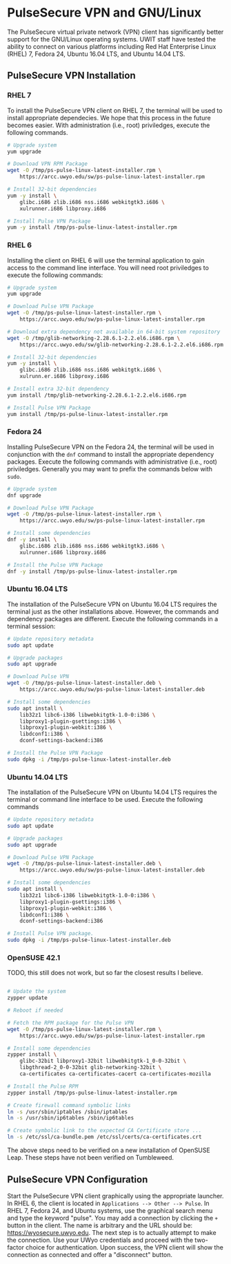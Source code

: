 # PulseSecure VPN and GNU/Linux

The PulseSecure virtual private network (VPN) client has significantly better
support for the GNU/Linux operating systems. UWIT staff have tested the ability
to connect on various platforms including Red Hat Enterprise Linux (RHEL) 7, 
Fedora 24, Ubuntu 16.04 LTS, and Ubuntu 14.04 LTS.

## PulseSecure VPN Installation
### RHEL 7

To install the PulseSecure VPN client on RHEL 7, the terminal will be used to
install appropriate dependecies. We hope that this process in the future
becomes easier. With administration (i.e., root) priviledges, execute the
following commands.

```bash
# Upgrade system
yum upgrade

# Download VPN RPM Package
wget -O /tmp/ps-pulse-linux-latest-installer.rpm \
    https://arcc.uwyo.edu/sw/ps-pulse-linux-latest-installer.rpm

# Install 32-bit dependencies
yum -y install \
    glibc.i686 zlib.i686 nss.i686 webkitgtk3.i686 \
    xulrunner.i686 libproxy.i686 

# Install Pulse VPN Package
yum -y install /tmp/ps-pulse-linux-latest-installer.rpm
```

### RHEL 6
Installing the client on RHEL 6 will use the terminal application to gain
access to the command line interface. You will need root priviledges to
execute the following commands:

```bash
# Upgrade system
yum upgrade

# Download Pulse VPN Package
wget -O /tmp/ps-pulse-linux-latest-installer.rpm \
    https://arcc.uwyo.edu/sw/ps-pulse-linux-latest-installer.rpm

# Download extra dependency not available in 64-bit system repository
wget -O /tmp/glib-networking-2.28.6.1-2.2.el6.i686.rpm \
    https://arcc.uwyo.edu/sw/glib-networking-2.28.6.1-2.2.el6.i686.rpm

# Install 32-bit dependencies
yum -y install \
    glibc.i686 zlib.i686 nss.i686 webkitgtk.i686 \
    xulrunn.er.i686 libproxy.i686

# Install extra 32-bit dependency
yum install /tmp/glib-networking-2.28.6.1-2.2.el6.i686.rpm

# Install Pulse VPN Package
yum install /tmp/ps-pulse-linux-latest-installer.rpm
```


### Fedora 24

Installing PulseSecure VPN on the Fedora 24, the terminal will be used in
conjunction with the ``dnf`` command to install the appropriate dependency
packages. Execute the following commands with administrative (i.e., root)
priviledges. Generally you may want to prefix the commands below with ``sudo``.

```bash
# Upgrade system
dnf upgrade

# Download Pulse VPN Package
wget -O /tmp/ps-pulse-linux-latest-installer.rpm \
    https://arcc.uwyo.edu/sw/ps-pulse-linux-latest-installer.rpm

# Install some dependencies
dnf -y install \
    glibc.i686 zlib.i686 nss.i686 webkitgtk3.i686 \
    xulrunner.i686 libproxy.i686

# Install the Pulse VPN Package
dnf -y install /tmp/ps-pulse-linux-latest-installer.rpm
```

### Ubuntu 16.04 LTS

The installation of the PulseSecure VPN on Ubuntu 16.04 LTS requires the
terminal just as the other installations above. However, the commands and
dependency packages are different. Execute the following commands in a 
terminal session:

```bash
# Update repository metadata
sudo apt update

# Upgrade packages
sudo apt upgrade

# Download Pulse VPN
wget -O /tmp/ps-pulse-linux-latest-installer.deb \
    https://arcc.uwyo.edu/sw/ps-pulse-linux-latest-installer.deb

# Install some dependencies
sudo apt install \
    lib32z1 libc6-i386 libwebkitgtk-1.0-0:i386 \
    libproxy1-plugin-gsettings:i386 \
    libproxy1-plugin-webkit:i386 \
    libdconf1:i386 \
    dconf-settings-backend:i386

# Install the Pulse VPN Package
sudo dpkg -i /tmp/ps-pulse-linux-latest-installer.deb
```

### Ubuntu 14.04 LTS
The installation of the PulseSecure VPN on Ubuntu 14.04 LTS requires the
terminal or command line interface to be used. Execute the following commands

```bash
# Update repository metadata
sudo apt update

# Upgrade packages
sudo apt upgrade

# Download Pulse VPN Package
wget -O /tmp/ps-pulse-linux-latest-installer.deb \
    https://arcc.uwyo.edu/sw/ps-pulse-linux-latest-installer.deb

# Install some dependencies
sudo apt install \
    lib32z1 libc6-i386 libwebkitgtk-1.0-0:i386 \                                
    libproxy1-plugin-gsettings:i386 \                                           
    libproxy1-plugin-webkit:i386 \                                              
    libdconf1:i386 \                                                            
    dconf-settings-backend:i386

# Install Pulse VPN package.
sudo dpkg -i /tmp/ps-pulse-linux-latest-installer.deb
```

### OpenSUSE 42.1
TODO, this still does not work, but so far the closest results I believe.

```bash

# Update the system
zypper update

# Reboot if needed

# Fetch the RPM package for the Pulse VPN
wget -O /tmp/ps-pulse-linux-latest-installer.rpm \
    https://arcc.uwyo.edu/sw/ps-pulse-linux-latest-installer.rpm

# Install some dependencies
zypper install \
    glibc-32bit libproxy1-32bit libwebkitgtk-1_0-0-32bit \
    libgthread-2_0-0-32bit glib-networking-32bit \
    ca-certificates ca-certificates-cacert ca-certificates-mozilla

# Install the Pulse RPM
zypper install /tmp/ps-pulse-linux-latest-installer.rpm

# Create firewall command symbolic links
ln -s /usr/sbin/iptables /sbin/iptables
ln -s /usr/sbin/ip6tables /sbin/ip6tables

# Create symbolic link to the expected CA Certificate store ...
ln -s /etc/ssl/ca-bundle.pem /etc/ssl/certs/ca-certificates.crt
```

The above steps need to be verified on a new installation of OpenSUSE Leap. These steps have not been verified on Tumbleweed.

## PulseSecure VPN Configuration
Start the PulseSecure VPN client graphically using the appropriate launcher.
In RHEL 6, the client is located in ``Applications --> Other --> Pulse``. In
RHEL 7, Fedora 24, and Ubuntu systems, use the graphical search menu and type 
the keyword "pulse". You may add a connection by clicking the ``+`` button in
the client. The name is arbitrary and the URL should be:
https://wyosecure.uwyo.edu. The next step is to actually attempt to make the
connection. Use your UWyo credentials and proceed with the two-factor choice
for authentication. Upon success, the VPN client will show the connection as 
connected and offer a "disconnect" button.
